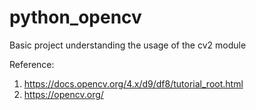 # python_opencv

Basic project understanding the usage of the cv2 module

Reference:
1. https://docs.opencv.org/4.x/d9/df8/tutorial_root.html
2. https://opencv.org/
